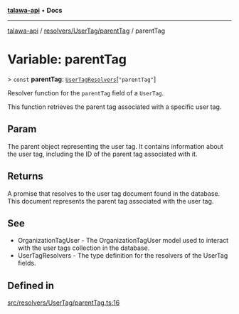 [**talawa-api**](../../../../README.md) • **Docs**

***

[talawa-api](../../../../modules.md) / [resolvers/UserTag/parentTag](../README.md) / parentTag

# Variable: parentTag

\> `const` **parentTag**: [`UserTagResolvers`](../../../../types/generatedGraphQLTypes/type-aliases/UserTagResolvers.md)\[`"parentTag"`\]

Resolver function for the `parentTag` field of a `UserTag`.

This function retrieves the parent tag associated with a specific user tag.

## Param

The parent object representing the user tag. It contains information about the user tag, including the ID of the parent tag associated with it.

## Returns

A promise that resolves to the user tag document found in the database. This document represents the parent tag associated with the user tag.

## See

 - OrganizationTagUser - The OrganizationTagUser model used to interact with the user tags collection in the database.
 - UserTagResolvers - The type definition for the resolvers of the UserTag fields.

## Defined in

[src/resolvers/UserTag/parentTag.ts:16](https://github.com/PalisadoesFoundation/talawa-api/blob/5e38dbf44e47f2fc703410fad29ab5c8f7f26c77/src/resolvers/UserTag/parentTag.ts#L16)
